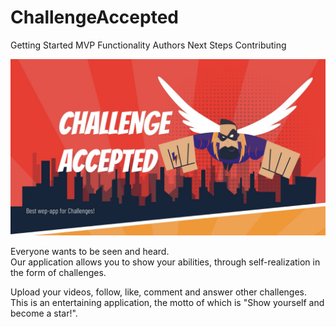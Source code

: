 # ChallengeAccepted

Getting Started
MVP Functionality
Authors
Next Steps
Contributing

<img src="/readme-assets/ChallengeAccepted.jpg" alt="ChallengeAccepted"/>

Everyone wants to be seen and heard.<br>
Our application allows you to show your abilities, through self-realization in the form of challenges.

Upload your videos, follow, like, comment and answer other challenges.<br>
This is an entertaining application, the motto of which is "Show yourself and become a star!".
